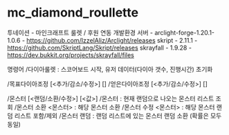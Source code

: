 # mc_diamond_roullette
투네이션 - 마인크래프트 룰렛 / 후원 연동
개발환경
서버 - arclight-forge-1.20.1-1.0.6 - https://github.com/IzzelAliz/Arclight/releases
skript - 2.11.1 - https://github.com/SkriptLang/Skript/releases
skrayfall - 1.9.28 - https://dev.bukkit.org/projects/skrayfall/files

명령어
/다이아룰렛 : 스코어보드 시작, 유저 데이터(다이아 갯수, 진행시간) 초기화 


/목표다이아조정 [<추가/감소/수정>] [<number>]
/얻은다이아조정 [<추가/감소/수정>] [<number>]

/몬스터 [<랜덤/소환/수정>] [<값>]
/몬스터 : 현재 랜덤으로 나오는 몬스터 리스트 조회
/몬스터 소환 <몬스터> : 해당 몬스터 소환
/몬스터 수정 <몬스터> : 해당 몬스터 랜덤 리스트 포함/제외
/몬스터 랜덤 : 랜덤 리스트에 있는 몬스터 랜덤 소환 (확률은 모두 동일)